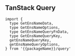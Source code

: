 <!--
<script setup>
const packageName = 'wagmi'
</script>
-->

## TanStack Query

```ts-vue
import {
  type GetEnsNameData,
  type GetEnsNameOptions,
  type GetEnsNameQueryFnData,
  type GetEnsNameQueryKey,
  getEnsNameQueryKey,
  getEnsNameQueryOptions,
} from '{{packageName}}/query'
```
